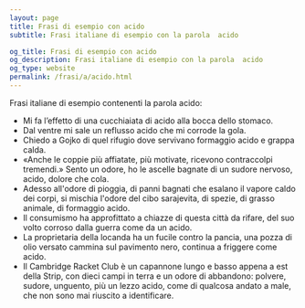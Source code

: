```yaml
---
layout: page
title: Frasi di esempio con acido 
subtitle: Frasi italiane di esempio con la parola  acido

og_title: Frasi di esempio con acido 
og_description: Frasi italiane di esempio con la parola  acido
og_type: website
permalink: /frasi/a/acido.html
---
```


Frasi italiane di esempio contenenti la parola acido:


- Mi fa l’effetto di una cucchiaiata di acido alla bocca dello stomaco.
- Dal ventre mi sale un reflusso acido che mi corrode la gola.
- Chiedo a Gojko di quel rifugio dove servivano formaggio acido e grappa calda.
- «Anche le coppie più affiatate, più motivate, ricevono contraccolpi tremendi.» Sento un odore, ho le ascelle bagnate di un sudore nervoso, acido, dolore che cola.
- Adesso all'odore di pioggia, di panni bagnati che esalano il vapore caldo dei corpi, si mischia l'odore del cibo sarajevita, di spezie, di grasso animale, di formaggio acido.
- Il consumismo ha approfittato a chiazze di questa città da rifare, del suo volto corroso dalla guerra come da un acido.
- La proprietaria della locanda ha un fucile contro la pancia, una pozza di olio versato cammina sul pavimento nero, continua a friggere come acido.
- Il Cambridge Racket Club è un capannone lungo e basso appena a est della Strip, con dieci campi in terra e un odore di abbandono: polvere, sudore, unguento, più un lezzo acido, come di qualcosa andato a male, che non sono mai riuscito a identificare.
